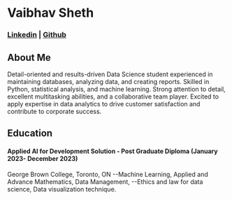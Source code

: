 # Vaibhav Sheth
### [Linkedin](https://www.linkedin.com/in/vaibhav-sheth) | [Github](https://github.com/vaibhavsheth15)
## About Me
Detail-oriented and results-driven Data Science student experienced in maintaining databases, analyzing data, and creating reports. Skilled in Python, statistical analysis, and machine learning. Strong attention to detail, excellent multitasking abilities, and a collaborative team player. Excited to apply expertise in data analytics to drive customer satisfaction and contribute to corporate success.
## Education
#### Applied AI for Development Solution - Post Graduate Diploma (January 2023- December 2023)
George Brown College, Toronto, ON
--Machine Learning, Applied and Advance Mathematics, Data Management, 
--Ethics and law for data science, Data visualization technique.
